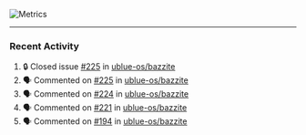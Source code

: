 ![Metrics](https://metrics.lecoq.io/KyleGospo?template=classic&base=header%2C%20activity%2C%20community%2C%20repositories%2C%20metadata&base.indepth=false&base.hireable=false&base.skip=false&config.timezone=America%2FLos_Angeles)

---
### Recent Activity
<!--START_SECTION:activity-->
1. 🔒 Closed issue [#225](https://github.com/ublue-os/bazzite/issues/225) in [ublue-os/bazzite](https://github.com/ublue-os/bazzite)
2. 🗣 Commented on [#225](https://github.com/ublue-os/bazzite/issues/225#issuecomment-1698180730) in [ublue-os/bazzite](https://github.com/ublue-os/bazzite)
3. 🗣 Commented on [#224](https://github.com/ublue-os/bazzite/issues/224#issuecomment-1698178088) in [ublue-os/bazzite](https://github.com/ublue-os/bazzite)
4. 🗣 Commented on [#221](https://github.com/ublue-os/bazzite/issues/221#issuecomment-1698083976) in [ublue-os/bazzite](https://github.com/ublue-os/bazzite)
5. 🗣 Commented on [#194](https://github.com/ublue-os/bazzite/issues/194#issuecomment-1698082859) in [ublue-os/bazzite](https://github.com/ublue-os/bazzite)
<!--END_SECTION:activity-->
